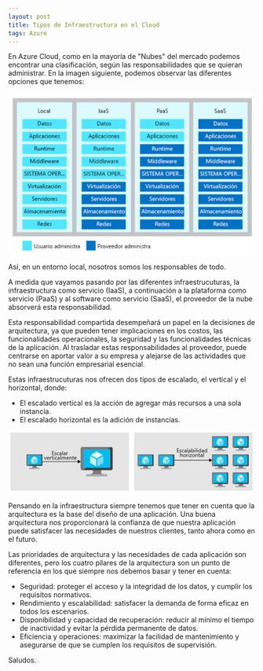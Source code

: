 ```yaml
---
layout: post
title: Tipos de Infraestructura en el Cloud
tags: Azure
---
```


En Azure Cloud, como en la mayoría de "Nubes" del mercado podemos encontrar una clasificación, según las responsabilidades que se quieran administrar. En la imagen siguiente, podemos observar las diferentes opciones que tenemos:

![Infraestructura](/img/tiposinfraestructuracloud/iaaspaassaas.png "iaaspaassaas")

Así, en un entorno local, nosotros somos los responsables de todo. 

A medida que vayamos pasando por las diferentes infraestrucuturas, la infraestructura como servicio (IaaS), a continuación a la plataforma como servicio (PaaS) y al software como servicio (SaaS), el proveedor de la nube absorverá esta responsabilidad. 

Esta responsabilidad compartida desempeñará un papel en la decisiones de arquitectura, ya que pueden tener implicaciones en los costos, las funcionalidades operacionales, la seguridad y las funcionalidades técnicas de la aplicación. Al trasladar estas responsabilidades al proveedor, puede centrarse en aportar valor a su empresa y alejarse de las actividades que no sean una función empresarial esencial.

Estas infraestrucuturas nos ofrecen dos tipos de escalado, el vertical y el horizontal, donde:
   - El escalado vertical es la acción de agregar más recursos a una sola instancia.
   - El escalado horizontal es la adición de instancias.

![TiposEscalado](/img/tiposinfraestructuracloud/escalado.png "escalado")

Pensando en la infraestructura siempre tenemos que tener en cuenta que la arquitectura es la base del diseño de una aplicación. Una buena arquitectura nos proporcionará la confianza de que nuestra aplicación puede satisfacer las necesidades de nuestros clientes, tanto ahora como en el futuro.

Las prioridades de arquitectura y las necesidades de cada aplicación son diferentes, pero los cuatro pilares de la arquitectura son un punto de referencia en los que siempre nos debemos basar y tener en cuenta:

- Seguridad: proteger el acceso y la integridad de los datos, y cumplir los requisitos normativos.
- Rendimiento y escalabilidad: satisfacer la demanda de forma eficaz en todos los escenarios.
- Disponibilidad y capacidad de recuperación: reducir al mínimo el tiempo de inactividad y evitar la pérdida permanente de datos.
- Eficiencia y operaciones: maximizar la facilidad de mantenimiento y asegurarse de que se cumplen los requisitos de supervisión.

Saludos.
